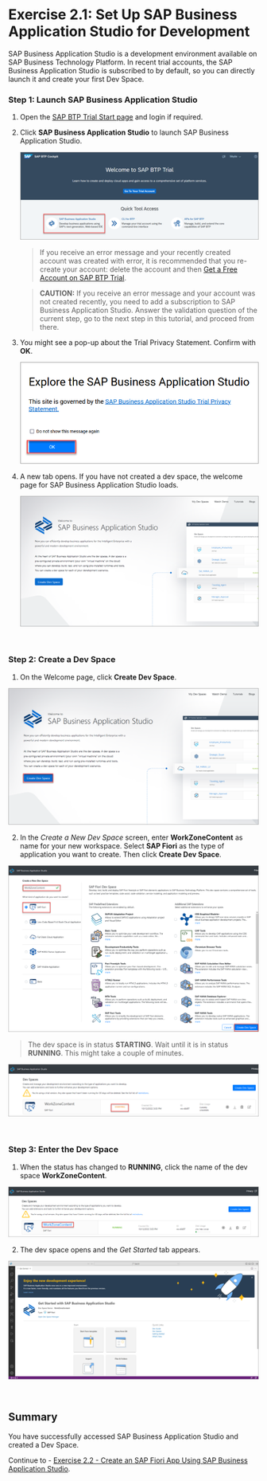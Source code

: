 # Exercise 2.1: Set Up SAP Business Application Studio for Development

SAP Business Application Studio is a development environment available on SAP Business Technology Platform. In recent trial accounts, the SAP Business Application Studio is subscribed to by default, so you can directly launch it and create your first Dev Space.



### Step 1: Launch SAP Business Application Studio

1. Open the [SAP BTP Trial Start page](https://account.hanatrial.ondemand.com) and login if required. 
2. Click **SAP Business Application Studio** to launch SAP Business Application Studio.

    ![launch sap business application studio](images/1-AccessBAS.png)

    >If you receive an error message and your recently created account was created with error, it is recommended that you re-create your account: delete the account and then [Get a Free Account on SAP BTP Trial](hcp-create-trial-account).

    >**CAUTION:** If you receive an error message and your account was not created recently, you need to add a subscription to SAP Business Application Studio. Answer the validation question of the current step, go to the next step in this tutorial, and proceed from there.

2. You might see a pop-up about the Trial Privacy Statement. Confirm with **OK**.

    ![Privacy](images/2-BASPrivacy.png)

3. A new tab opens. If you have not created a dev space, the welcome page for SAP Business Application Studio loads. 

    ![sap business application studio welcome](images/3-BASWelcome0.png)
<br>

### Step 2: Create a Dev Space

1. On the Welcome page, click **Create Dev Space**.

 ![Create Dev Space](images/4-BASWelcome.png)
 
2. In the *Create a New Dev Space* screen, enter **WorkZoneContent** as name for your new workspace. Select **SAP Fiori** as the type of application you want to create. Then click **Create Dev Space**.

 ![Create Dev Space](images/5a-CreateDevSpace.png)
 
 > The dev space is in status **STARTING**. Wait until it is in status **RUNNING**. This might take a couple of minutes.

 ![Create Dev Space](images/6-Starting.png)
 
 <br>
 
 ### Step 3: Enter the Dev Space
 
 1. When the status has changed to **RUNNING**, click the name of the dev space **WorkZoneContent**.
 
 ![Access Dev Space](images/7-Running.png)
 
 2. The dev space opens and the *Get Started* tab appears.

 ![Welcome Tab](images/8a-Get-Started.png)
 
<br>

## Summary

You have successfully accessed SAP Business Application Studio and created a Dev Space.

Continue to - [Exercise 2.2 - Create an SAP Fiori App Using SAP Business Application Studio](../ex2.2/README.md).

